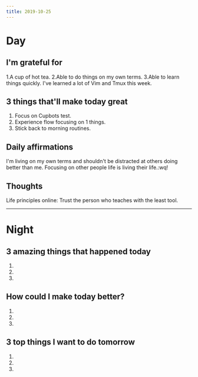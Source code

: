 ```yaml
---
title: 2019-10-25
---
```


# Day

## I'm grateful for
1.A cup of hot tea.
2.Able to do things on my own terms.
3.Able to learn things quickly. I've learned a lot of Vim and Tmux this week.

## 3 things that'll make today great
1. Focus on Cupbots test.
2. Experience flow focusing on 1 things.
3. Stick back to morning routines.

## Daily affirmations

I'm living on my own terms and shouldn't be distracted at others doing better than me. Focusing on other people life is living their life.:wq!

## Thoughts

Life principles online: Trust the person who teaches with the least tool.

***

# Night

## 3 amazing things that happened today
1. 
2. 
3. 

## How could I make today better?
1. 
2. 
3. 

## 3 top things I want to do tomorrow
1. 
2. 
3. 
